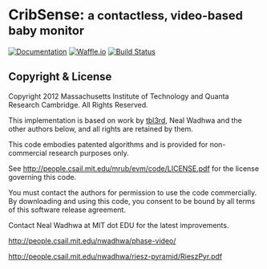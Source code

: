# CribSense: <small>a contactless, video-based baby monitor</small>
[![Documentation](https://img.shields.io/badge/docs-mkdocs-blue.svg)](https://lukehsiao.github.io/CribSense/)
[![Waffle.io](https://img.shields.io/waffle/label/lukehsiao/CribSense/in%20progress.svg?maxAge=2592000)](https://waffle.io/lukehsiao/CribSense/join)
[![Build Status](https://img.shields.io/travis/lukehsiao/CribSense.svg)](https://travis-ci.com/lukehsiao/CribSense)


## Copyright & License

Copyright 2012 Massachusetts Institute of Technology
and Quanta Research Cambridge.  All Rights Reserved.

This implementation is based on work by [tbl3rd](https://github.com/tbl3rd/Pyramids), Neal Wadhwa and the
other authors below, and all rights are retained by them.

This code embodies patented algorithms and is provided
for non-commercial research purposes only.

See http://people.csail.mit.edu/mrub/evm/code/LICENSE.pdf
for the license governing this code.

You must contact the authors for permission to use the code
commercially.  By downloading and using this code, you consent
to be bound by all terms of this software release agreement.

Contact Neal Wadhwa at MIT dot EDU for the latest improvements.

http://people.csail.mit.edu/nwadhwa/phase-video/

http://people.csail.mit.edu/nwadhwa/riesz-pyramid/RieszPyr.pdf
